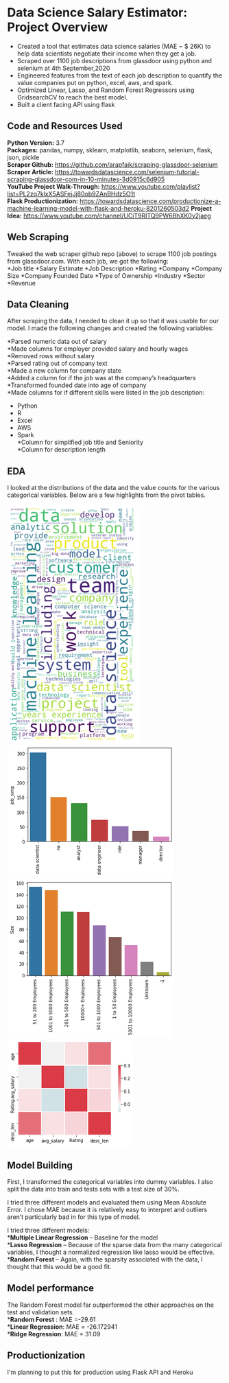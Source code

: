 # Data Science Salary Estimator: Project Overview 
* Created a tool that estimates data science salaries (MAE ~ $ 26K) to help data scientists negotiate their income when they get a job.
* Scraped over 1100 job descriptions from glassdoor using python and selenium at 4th September,2020
* Engineered features from the text of each job description to quantify the value companies put on python, excel, aws, and spark. 
* Optimized Linear, Lasso, and Random Forest Regressors using GridsearchCV to reach the best model. 
* Built a client facing API using flask 

## Code and Resources Used 
**Python Version:** 3.7  
**Packages:** pandas, numpy, sklearn, matplotlib, seaborn, selenium, flask, json, pickle  
**Scraper Github:** https://github.com/arapfaik/scraping-glassdoor-selenium  
**Scraper Article:** https://towardsdatascience.com/selenium-tutorial-scraping-glassdoor-com-in-10-minutes-3d0915c6d905 <br>
**YouTube Project Walk-Through:** https://www.youtube.com/playlist?list=PL2zq7klxX5ASFejJj80ob9ZAnBHdz5O1t  
**Flask Productionization:** https://towardsdatascience.com/productionize-a-machine-learning-model-with-flask-and-heroku-8201260503d2
**Project Idea:** https://www.youtube.com/channel/UCiT9RITQ9PW6BhXK0y2jaeg

## Web Scraping
Tweaked the web scraper github repo (above) to scrape 1100 job postings from glassdoor.com. With each job, we got the following: <br>
*Job title
*Salary Estimate
*Job Description
*Rating
*Company 
*Company Size
*Company Founded Date
*Type of Ownership 
*Industry
*Sector
*Revenue 

## Data Cleaning
After scraping the data, I needed to clean it up so that it was usable for our model. I made the following changes and created the following variables:<br>

*Parsed numeric data out of salary <br>
*Made columns for employer provided salary and hourly wages <br>
*Removed rows without salary <br>
*Parsed rating out of company text <br>
*Made a new column for company state <br>
*Added a column for if the job was at the company’s headquarters <br>
*Transformed founded date into age of company <br>
*Made columns for if different skills were listed in the job description:<br>
- Python  
- R
- Excel  
- AWS  
- Spark <br>
*Column for simplified job title and Seniority <br>
*Column for description length 

## EDA
I looked at the distributions of the data and the value counts for the various categorical variables. Below are a few highlights from the pivot tables. 

![alt text](https://raw.githubusercontent.com/Shaon2221/Data-Science-Job-Analysis/master/Images/word_cloud.png "skill word cloud")
![alt text](https://raw.githubusercontent.com/Shaon2221/Data-Science-Job-Analysis/master/Images/job_by_title.png "job by title")
![alt text](https://raw.githubusercontent.com/Shaon2221/Data-Science-Job-Analysis/master/Images/ds_by_comp_size.png "datascientists by company size")
![alt text](https://raw.githubusercontent.com/Shaon2221/Data-Science-Job-Analysis/master/Images/corr.png "Correlations")

## Model Building 

First, I transformed the categorical variables into dummy variables. I also split the data into train and tests sets with a test size of 30%.   

I tried three different models and evaluated them using Mean Absolute Error. I chose MAE because it is relatively easy to interpret and outliers aren’t particularly bad in for this type of model.   

I tried three different models: <br>
***Multiple Linear Regression** – Baseline for the model <br>
***Lasso Regression** – Because of the sparse data from the many categorical variables, I thought a normalized regression like lasso would be effective. <br>
***Random Forest** – Again, with the sparsity associated with the data, I thought that this would be a good fit. 

## Model performance
The Random Forest model far outperformed the other approaches on the test and validation sets. <br>
***Random Forest** : MAE =-29.61 <br>
***Linear Regression**: MAE = -26.172941<br>
***Ridge Regression**: MAE = 31.09

## Productionization 
I'm planning to put this for production using Flask API and Heroku
